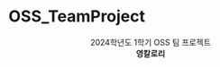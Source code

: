 # OSS_TeamProject
<div align="center">2024학년도 1학기 OSS 팀 프로젝트</div>
<div align="center"><b>영칼로리</b></div>

